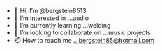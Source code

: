 - 👋 Hi, I’m @bergstein8513
- 👀 I’m interested in ...audio
- 🌱 I’m currently learning ...welding
- 💞️ I’m looking to collaborate on ...music projects
- 📫 How to reach me ...bergstein85@hotmail.com

<!---
bergstein8513/bergstein8513 is a ✨ special ✨ repository because its `README.md` (this file) appears on your GitHub profile.
You can click the Preview link to take a look at your changes.
--->
